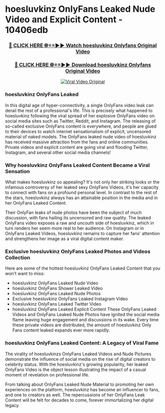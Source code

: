 # hoesluvkinz OnlyFans Leaked Nude Video and Explicit Content - 10406edb

<div align="center">

### [🔴 CLICK HERE 🌐==►► Watch hoesluvkinz Onlyfans Original Video](https://aff.leakpic.com/?utm_medium=9dac6e3e92780789e695eb65dc45befdb20081c8&utm_campaign=Link_for_leakpic_com)

### [🔴 CLICK HERE 🌐==►► Download hoesluvkinz Onlyfans Original Video](https://aff.leakpic.com/?utm_medium=9dac6e3e92780789e695eb65dc45befdb20081c8&utm_campaign=Link_for_leakpic_com)

[![Viral Video Original](https://i.ibb.co.com/xMMVF88/686577567.gif)](https://aff.leakpic.com/?utm_medium=9dac6e3e92780789e695eb65dc45befdb20081c8&utm_campaign=Link_for_leakpic_com)

</div>

### hoesluvkinz OnlyFans Leaked
In this digital age of hyper-connectivity, a single OnlyFans video leak can derail the rest of a professional's life. This is precisely what happened to hoesluvkinz following the viral spread of her explosive OnlyFans video on social media sites such as Twitter, Reddit, and Instagram. The releasing of so-called exclusive OnlyFans content is everywhere, and people are glued to their devices to watch internet sensationalism of explicit, uncensored material of naked models. 
The OnlyFans leaked nude video of hoesluvkinz has received massive attraction from the fans and online communities. Private videos and explicit content are going viral and flooding Twitter, Instagram, and several other social media channels!

### Why hoesluvkinz OnlyFans Leaked Content Became a Viral Sensation
What makes hoesluvkinz so appealing? It's not only her striking looks or the infamous controversy of her leaked sexy OnlyFans Videos, it's her capacity to connect with fans on a profound personal level. In contrast to the rest of the stars, hoesluvkinz always has an attainable position in the media and in her OnlyFans Leaked Content.

Their OnlyFan leaks of nude photos have been the subject of much discussion, with fans hailing its uncensored and raw quality. The leaked OnlyFans video exposes a raw and uncouth side of hoesluvkinz, which in turn renders her seem more real to her audience. On Instagram or in OnlyFans Leaked Videos, hoesluvkinz remains to capture her fans' attention and strengthens her image as a viral digital content maker.

### Exclusive hoesluvkinz OnlyFans Leaked Photos and Videos Collection
Here are some of the hottest hoesluvkinz OnlyFans Leaked Content that you won't want to miss:
- hoesluvkinz OnlyFans Leaked Nude Video
- hoesluvkinz OnlyFans Shower Leaked Video
- hoesluvkinz OnlyFans Leaked Nude Photos
- Exclusive hoesluvkinz OnlyFans Leaked Instagram Video
- hoesluvkinz OnlyFans Leaked Twitter Video
- hoesluvkinz OnlyFans Leaked Explicit Content
These OnlyFans Leaked Videos and OnlyFans Leaked Nude Photos have ignited the social media flame leaving huge engagement and discussions in its wake. Every time these private videos are distributed, the amount of hoesluvkinz Only Fans content leaked expands ever more rapidly.

### hoesluvkinz OnlyFans Leaked Content: A Legacy of Viral Fame
The virality of hoesluvkinzs OnlyFans Leaked Videos and Nude Pictures demonstrate the influence of social media on the rise of digital creators to celebrity status. With the hoesluvkinz's growing popularity, her leaked OnlyFans Video is the object lesson illustrating the impact of a casual moment of revelation on professional life.

From talking about OnlyFans Leaked Nude Material to promoting her own experiences on the platform, hoesluvkinz has become an influencer to fans, and one to creators as well. The repercussions of her OnlyFans Leak Content will be felt for decades to come, forever immortalizing her digital legacy.
